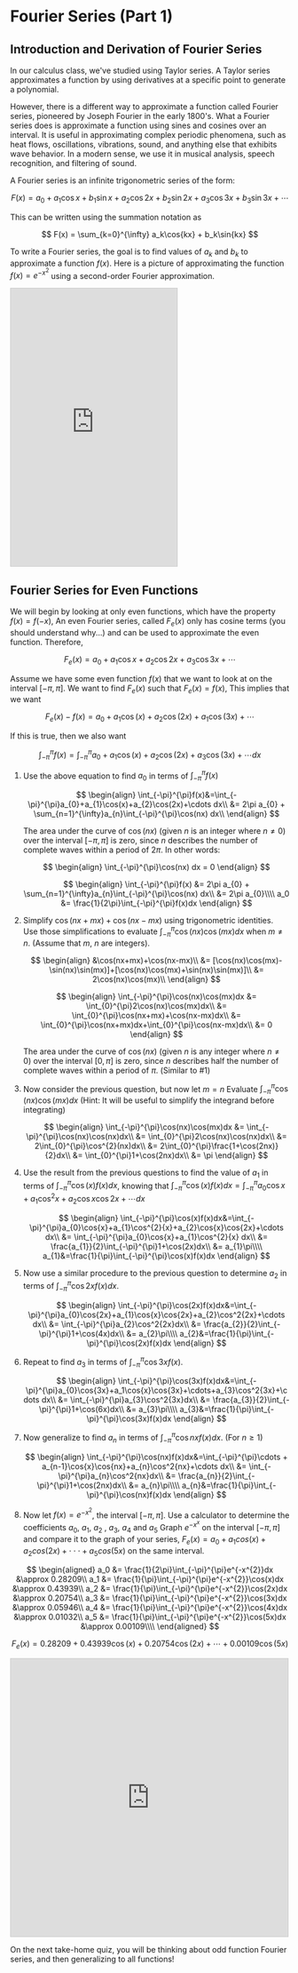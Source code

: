 # Fourier Series (Part 1)
## Introduction and Derivation of Fourier Series

In our calculus class, we've studied using Taylor series. A Taylor series approximates a function by using derivatives at a specific point to generate a polynomial.

However, there is a different way to approximate a function called Fourier series, pioneered by Joseph Fourier in the early 1800's. What a Fourier series does is approximate a function using sines and cosines over an interval. It is useful in approximating complex periodic phenomena, such as heat flows, oscillations, vibrations, sound, and anything else that exhibits wave behavior. In a modern sense, we use it in musical analysis, speech recognition, and filtering of sound.

A Fourier series is an infinite trigonometric series of the form:

$$
F(x) = a_0 + a_1\cos{x} + b_1\sin{x} + a_2\cos{2x} + b_2\sin{2x} + a_3\cos{3x} + b_3\sin{3x} + \cdots
$$

This can be written using the summation notation as

$$
F(x) = \sum_{k=0}^{\infty} a_k\cos{kx} + b_k\sin{kx}
$$

To write a Fourier series, the goal is to find values of $a_{k}$ and $b_{k}$ to approximate a function $f(x)$.
Here is a picture of approximating the function $f(x)=e^{-x^{2}}$ using a second-order Fourier approximation.

<iframe src="https://www.desmos.com/calculator/g9x9aptg8n?embed" height="500" style="border: 1px solid #ccc" frameborder=0></iframe>

## Fourier Series for Even Functions

We will begin by looking at only even functions, which have the property $f(x)=f(-x)$, An even Fourier series, called $F_{e}(x)$ only has cosine terms (you should understand why...) and can be used to approximate the even function. Therefore,

$$
F_{e}(x) = a_0 + a_1\cos{x} + a_2\cos{2x} + a_3\cos{3x} + \cdots
$$

Assume we have some even function $f(x)$ that we want to look at on the interval $[-\pi,\pi]$. We want to find $F_{e}(x)$ such that $F_{e}(x)=f(x)$, This implies that we want

$$
F_e(x)-f(x)=a_{0}+a_{1}\cos(x)+a_{2}\cos(2x)+a_{1}\cos(3x)+\cdots
$$

If this is true, then we also want 

$$
\int_{-\pi}^{\pi}f(x)=\int_{-\pi}^{\pi}a_{0}+a_{1}\cos(x)+a_{2}\cos(2x)+a_{3}\cos(3x)+\cdots dx
$$

1. Use the above equation to find $a_{0}$ in terms of $\int_{-\pi}^{\pi}f(x)$

    $$
    \begin{align}
    \int_{-\pi}^{\pi}f(x)&=\int_{-\pi}^{\pi}a_{0}+a_{1}\cos(x)+a_{2}\cos(2x)+\cdots dx\\
    &= 2\pi a_{0} + \sum_{n=1}^{\infty}a_{n}\int_{-\pi}^{\pi}\cos(nx) dx\\
    \end{align}
    $$

    The area under the curve of $\cos(nx)$ (given $n$ is an integer where $n \neq 0$) over the interval $[-\pi,\pi]$ is zero, since $n$ describes the number of complete waves within a period of $2\pi$. In other words:

    $$
    \begin{align}
    \int_{-\pi}^{\pi}\cos(nx) dx = 0
    \end{align}
    $$

    $$
    \begin{align}
    \int_{-\pi}^{\pi}f(x) &= 2\pi a_{0} + \sum_{n=1}^{\infty}a_{n}\int_{-\pi}^{\pi}\cos(nx) dx\\
    &= 2\pi a_{0}\\\\
    a_0 &= \frac{1}{2\pi}\int_{-\pi}^{\pi}f(x)dx
    \end{align}
    $$

2. Simplify $\cos(nx+mx)+\cos(nx-mx)$ using trigonometric identities. Use those simplifications to evaluate $\int_{-\pi}^{\pi}\cos(nx)\cos(mx)dx$ when $m\ne n$. (Assume that $m$, $n$ are integers).

    $$
    \begin{align}
    &\cos(nx+mx)+\cos(nx-mx)\\
    &= [\cos(nx)\cos(mx)-\sin(nx)\sin(mx)]+[\cos(nx)\cos(mx)+\sin(nx)\sin(mx)]\\
    &= 2\cos(nx)\cos(mx)\\
    \end{align}
    $$

    $$
    \begin{align}
    \int_{-\pi}^{\pi}\cos(nx)\cos(mx)dx &= \int_{0}^{\pi}2\cos(nx)\cos(mx)dx\\
    &= \int_{0}^{\pi}\cos(nx+mx)+\cos(nx-mx)dx\\
    &= \int_{0}^{\pi}\cos(nx+mx)dx+\int_{0}^{\pi}\cos(nx-mx)dx\\
    &= 0
    \end{align}
    $$

    The area under the curve of $\cos(nx)$ (given $n$ is any integer where $n \neq 0$) over the interval $[0,\pi]$ is zero, since $n$ describes half the number of complete waves within a period of $\pi$. (Similar to #1)

3. Now consider the previous question, but now let $m=n$ Evaluate $\int_{-\pi}^{\pi}\cos(nx)\cos(mx)dx$ (Hint: It will be useful to simplify the integrand before integrating)

    $$
    \begin{align}
    \int_{-\pi}^{\pi}\cos(nx)\cos(mx)dx &= \int_{-\pi}^{\pi}\cos(nx)\cos(nx)dx\\
    &= \int_{0}^{\pi}2\cos(nx)\cos(nx)dx\\
    &= 2\int_{0}^{\pi}\cos^{2}(nx)dx\\
    &= 2\int_{0}^{\pi}\frac{1+\cos(2nx)}{2}dx\\
    &= \int_{0}^{\pi}1+\cos(2nx)dx\\
    &= \pi
    \end{align}
    $$

4. Use the result from the previous questions to find the value of $a_{1}$ in terms of $\int_{-\pi}^{\pi}\cos(x)f(x)dx$, knowing that $\int_{-\pi}^{\pi}\cos(x)f(x)dx=\int_{-\pi}^{\pi}a_{0}\cos{x}+a_{1}\cos^{2}{x}+a_{2}\cos{x}\cos{2x}+\cdots dx$

    $$
    \begin{align}
    \int_{-\pi}^{\pi}\cos(x)f(x)dx&=\int_{-\pi}^{\pi}a_{0}\cos{x}+a_{1}\cos^{2}{x}+a_{2}\cos{x}\cos{2x}+\cdots dx\\
    &= \int_{-\pi}^{\pi}a_{0}\cos{x}+a_{1}\cos^{2}{x} dx\\
    &= \frac{a_{1}}{2}\int_{-\pi}^{\pi}1+\cos(2x)dx\\
    &= a_{1}\pi\\\\
    a_{1}&=\frac{1}{\pi}\int_{-\pi}^{\pi}\cos(x)f(x)dx
    \end{align}
    $$

5. Now use a similar procedure to the previous question to determine $a_{2}$ in terms of $\int_{-\pi}^{\pi}\cos{2x}f(x)dx.$

    $$
    \begin{align}
    \int_{-\pi}^{\pi}\cos(2x)f(x)dx&=\int_{-\pi}^{\pi}a_{0}\cos{2x}+a_{1}\cos{x}\cos{2x}+a_{2}\cos^2{2x}+\cdots dx\\
    &= \int_{-\pi}^{\pi}a_{2}\cos^2{2x}dx\\
    &= \frac{a_{2}}{2}\int_{-\pi}^{\pi}1+\cos(4x)dx\\
    &= a_{2}\pi\\\\
    a_{2}&=\frac{1}{\pi}\int_{-\pi}^{\pi}\cos(2x)f(x)dx
    \end{align}
    $$

6. Repeat to find $a_{3}$ in terms of $\int_{-\pi}^{\pi}\cos{3x}f(x)$.

    $$
    \begin{align}
    \int_{-\pi}^{\pi}\cos(3x)f(x)dx&=\int_{-\pi}^{\pi}a_{0}\cos{3x}+a_1\cos{x}\cos{3x}+\cdots+a_{3}\cos^2{3x}+\cdots dx\\
    &= \int_{-\pi}^{\pi}a_{3}\cos^2{3x}dx\\
    &= \frac{a_{3}}{2}\int_{-\pi}^{\pi}1+\cos(6x)dx\\
    &= a_{3}\pi\\\\
    a_{3}&=\frac{1}{\pi}\int_{-\pi}^{\pi}\cos(3x)f(x)dx
    \end{align}
    $$

7. Now generalize to find $a_{n}$ in terms of $\int_{-\pi}^{\pi}\cos{nx}f(x)dx$. (For $n\ge 1$)

    $$
    \begin{align}
    \int_{-\pi}^{\pi}\cos(nx)f(x)dx&=\int_{-\pi}^{\pi}\cdots + a_{n-1}\cos{x}\cos{nx}+a_{n}\cos^2{nx}+\cdots dx\\
    &= \int_{-\pi}^{\pi}a_{n}\cos^2{nx}dx\\
    &= \frac{a_{n}}{2}\int_{-\pi}^{\pi}1+\cos(2nx)dx\\
    &= a_{n}\pi\\\\
    a_{n}&=\frac{1}{\pi}\int_{-\pi}^{\pi}\cos(nx)f(x)dx
    \end{align}
    $$

8. Now let $f(x)=e^{-x^{2}}$, the interval $[-\pi,\pi]$. Use a calculator to determine the coefficients $a_{0}$, $a_{1}$, $a_{2}$ , $a_{3}$, $a_{4}$ and $a_{5}$ Graph $e^{-x^{x}}$ on the interval $[-\pi,\pi]$ and compare it to the graph of your series, $F_{e}(x)=a_{0}+a_{1}cos(x)+a_{2}cos(2x)+\cdot\cdot\cdot+a_{5}cos(5x)$ on the same interval.

$$
\begin{aligned}
a_0 &= \frac{1}{2\pi}\int_{-\pi}^{\pi}e^{-x^{2}}dx &\approx 0.28209\\
a_1 &= \frac{1}{\pi}\int_{-\pi}^{\pi}e^{-x^{2}}\cos(x)dx &\approx 0.43939\\
a_2 &= \frac{1}{\pi}\int_{-\pi}^{\pi}e^{-x^{2}}\cos(2x)dx &\approx 0.20754\\
a_3 &= \frac{1}{\pi}\int_{-\pi}^{\pi}e^{-x^{2}}\cos(3x)dx &\approx 0.05946\\
a_4 &= \frac{1}{\pi}\int_{-\pi}^{\pi}e^{-x^{2}}\cos(4x)dx &\approx 0.01032\\
a_5 &= \frac{1}{\pi}\int_{-\pi}^{\pi}e^{-x^{2}}\cos(5x)dx &\approx 0.00109\\\\
\end{aligned}
$$

$$
F_e(x) = 0.28209 + 0.43939\cos(x) + 0.20754\cos(2x) + \cdots + 0.00109\cos(5x)
$$

<iframe src="https://www.desmos.com/calculator/ixkivqtoux?embed" width="500" height="500" style="border: 1px solid #ccc" frameborder=0></iframe>

On the next take-home quiz, you will be thinking about odd function Fourier series, and then generalizing to all functions!